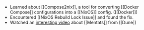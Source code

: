 - Learned about [[Compose2nix]], a tool for converting [[Docker Compose]] configurations into a [[NixOS]] config. ([[Docker]]) 
- Encountered [[NixOS Rebuild Lock Issue]] and found the fix.
- Watched an [interesting video](https://www.youtube.com/watch?v=ciohgoSKv_U) about [[Mentats]] from [[Dune]]  
